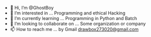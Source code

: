 - 👋 Hi, I’m @GhostBoy
- 👀 I’m interested in ... Programming and ethical Hacking
- 🌱 I’m currently learning ... Programming in Python and Batch
- 💞️ I’m looking to collaborate on ... Some organization or company
- 📫 How to reach me ... by Gmail drawbox273020@gmail.com

<!---
Hacker273020/Hacker273020 is a ✨ special ✨ repository because its `README.md` (this file) appears on your GitHub profile.
You can click the Preview link to take a look at your changes.
--->
